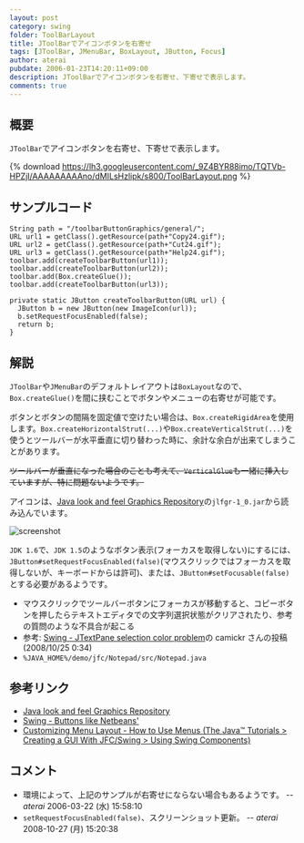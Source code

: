 ```yaml
---
layout: post
category: swing
folder: ToolBarLayout
title: JToolBarでアイコンボタンを右寄せ
tags: [JToolBar, JMenuBar, BoxLayout, JButton, Focus]
author: aterai
pubdate: 2006-01-23T14:20:11+09:00
description: JToolBarでアイコンボタンを右寄せ、下寄せで表示します。
comments: true
---
```

## 概要
`JToolBar`でアイコンボタンを右寄せ、下寄せで表示します。

{% download https://lh3.googleusercontent.com/_9Z4BYR88imo/TQTVb-HPZjI/AAAAAAAAAno/dMILsHzlipk/s800/ToolBarLayout.png %}

## サンプルコード
<pre class="prettyprint"><code>String path = "/toolbarButtonGraphics/general/";
URL url1 = getClass().getResource(path+"Copy24.gif");
URL url2 = getClass().getResource(path+"Cut24.gif");
URL url3 = getClass().getResource(path+"Help24.gif");
toolbar.add(createToolbarButton(url1));
toolbar.add(createToolbarButton(url2));
toolbar.add(Box.createGlue());
toolbar.add(createToolbarButton(url3));
</code></pre>
<pre class="prettyprint"><code>private static JButton createToolbarButton(URL url) {
  JButton b = new JButton(new ImageIcon(url));
  b.setRequestFocusEnabled(false);
  return b;
}
</code></pre>

## 解説
`JToolBar`や`JMenuBar`のデフォルトレイアウトは`BoxLayout`なので、`Box.createGlue()`を間に挟むことでボタンやメニューの右寄せが可能です。

ボタンとボタンの間隔を固定値で空けたい場合は、`Box.createRigidArea`を使用します。`Box.createHorizontalStrut(...)`や`Box.createVerticalStrut(...)`を使うとツールバーが水平垂直に切り替わった時に、余計な余白が出来てしまうことがあります。

~~ツールバーが垂直になった場合のことも考えて、`VerticalGlue`も一緒に挿入していますが、特に問題ないようです。~~

アイコンは、[Java look and feel Graphics Repository](http://web.archive.org/web/20120818143859/http://java.sun.com/developer/techDocs/hi/repository/)の`jlfgr-1_0.jar`から読み込んでいます。

![screenshot](https://lh4.googleusercontent.com/_9Z4BYR88imo/TQTVeG6fVBI/AAAAAAAAAns/II_0GGIdnNk/s800/ToolBarLayout1.png)

`JDK 1.6`で、`JDK 1.5`のようなボタン表示(フォーカスを取得しない)にするには、`JButton#setRequestFocusEnabled(false)`(マウスクリックではフォーカスを取得しないが、キーボードからは許可)、または、`JButton#setFocusable(false)`とする必要があるようです。

- マウスクリックでツールバーボタンにフォーカスが移動すると、コピーボタンを押したらテキストエディタでの文字列選択状態がクリアされたり、参考の質問のような不具合が起こる
- 参考: [Swing - JTextPane selection color problem](https://community.oracle.com/thread/1358842)の camickr さんの投稿(2008/10/25 0:34)
- `%JAVA_HOME%/demo/jfc/Notepad/src/Notepad.java`

<!-- dummy comment line for breaking list -->

## 参考リンク
- [Java look and feel Graphics Repository](http://web.archive.org/web/20120818143859/http://java.sun.com/developer/techDocs/hi/repository/)
- [Swing - Buttons like Netbeans'](https://community.oracle.com/thread/1365522)
- [Customizing Menu Layout - How to Use Menus (The Java™ Tutorials > Creating a GUI With JFC/Swing > Using Swing Components)](http://docs.oracle.com/javase/tutorial/uiswing/components/menu.html#custom)

<!-- dummy comment line for breaking list -->

## コメント
- 環境によって、上記のサンプルが右寄せにならない場合もあるようです。 -- *aterai* 2006-03-22 (水) 15:58:10
- `setRequestFocusEnabled(false)`、スクリーンショット更新。 -- *aterai* 2008-10-27 (月) 15:20:38

<!-- dummy comment line for breaking list -->
